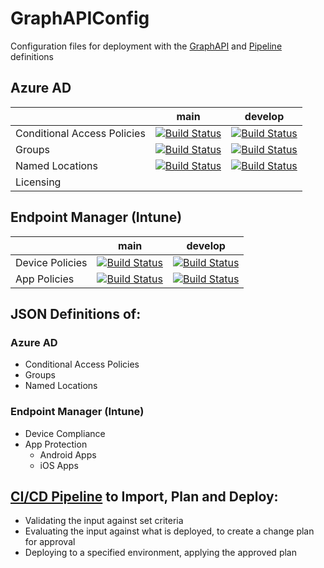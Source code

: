 # GraphAPIConfig
Configuration files for deployment with the [GraphAPI][graphapi-link] and [Pipeline][pipeline-link] definitions
## Azure AD
|  |  main  | develop |
|:---| :----: | :-----: |
| Conditional Access Policies |[![Build Status](https://dev.azure.com/wesleytrust/GraphAPI/_apis/build/status/Azure%20AD/Conditional%20Access/SVC-CA%3BENV-P%3B%20Policies?branchName=main)](https://dev.azure.com/wesleytrust/GraphAPI/_build/latest?definitionId=2&branchName=main)|[![Build Status](https://dev.azure.com/wesleytrust/GraphAPI/_apis/build/status/Azure%20AD/Conditional%20Access/SVC-CA%3BENV-D%3B%20Policies?branchName=develop)](https://dev.azure.com/wesleytrust/GraphAPI/_build/latest?definitionId=5&branchName=develop)|
| Groups |[![Build Status](https://dev.azure.com/wesleytrust/GraphAPI/_apis/build/status/Azure%20AD/Groups/SVC-AD%3BENV-P%3B%20Groups?branchName=main)](https://dev.azure.com/wesleytrust/GraphAPI/_build/latest?definitionId=9&branchName=main)|[![Build Status](https://dev.azure.com/wesleytrust/GraphAPI/_apis/build/status/Azure%20AD/Groups/SVC-AD%3BENV-D%3B%20Groups?branchName=develop)](https://dev.azure.com/wesleytrust/GraphAPI/_build/latest?definitionId=7&branchName=develop)|
| Named Locations |[![Build Status](https://dev.azure.com/wesleytrust/GraphAPI/_apis/build/status/Azure%20AD/Named%20Locations/SVC-AD%3BENV-P%3B%20Named%20Locations?branchName=main)](https://dev.azure.com/wesleytrust/GraphAPI/_build/latest?definitionId=10&branchName=main)|[![Build Status](https://dev.azure.com/wesleytrust/GraphAPI/_apis/build/status/Azure%20AD/Named%20Locations/SVC-AD%3BENV-D%3B%20Named%20Locations?branchName=develop)](https://dev.azure.com/wesleytrust/GraphAPI/_build/latest?definitionId=11&branchName=develop)|
| Licensing |  |  |
## Endpoint Manager (Intune)
|  |  main  | develop |
|:---| :----: | :-----: |
| Device Policies | [![Build Status](https://dev.azure.com/wesleytrust/GraphAPI/_apis/build/status/Endpoint%20Manager/Device%20Management/Policies/SVC-EM%3BENV-P%3B%20Device%20Policies?branchName=main)](https://dev.azure.com/wesleytrust/GraphAPI/_build/latest?definitionId=18&branchName=main) | [![Build Status](https://dev.azure.com/wesleytrust/GraphAPI/_apis/build/status/Endpoint%20Manager/Device%20Management/Policies/SVC-EM%3BENV-D%3B%20Device%20Policies?branchName=develop)](https://dev.azure.com/wesleytrust/GraphAPI/_build/latest?definitionId=19&branchName=develop) |
| App Policies  | [![Build Status](https://dev.azure.com/wesleytrust/GraphAPI/_apis/build/status/Endpoint%20Manager/App%20Management/Policies/SVC-EM%3BENV-P%3B%20App%20Policies?branchName=main)](https://dev.azure.com/wesleytrust/GraphAPI/_build/latest?definitionId=15&branchName=main) | [![Build Status](https://dev.azure.com/wesleytrust/GraphAPI/_apis/build/status/Endpoint%20Manager/App%20Management/Policies/SVC-EM%3BENV-D%3B%20App%20Policies?branchName=develop)](https://dev.azure.com/wesleytrust/GraphAPI/_build/latest?definitionId=16&branchName=develop) |
## JSON Definitions of:
### Azure AD
- Conditional Access Policies
- Groups
- Named Locations
### Endpoint Manager (Intune)
- Device Compliance
- App Protection
  - Android Apps
  - iOS Apps
## [CI/CD Pipeline][pipeline-link] to Import, Plan and Deploy:
- Validating the input against set criteria
- Evaluating the input against what is deployed, to create a change plan for approval
- Deploying to a specified environment, applying the approved plan

[graphapi-link]: /wesley-trust/GraphAPI
[pipeline-link]: https://dev.azure.com/wesleytrust/GraphAPI